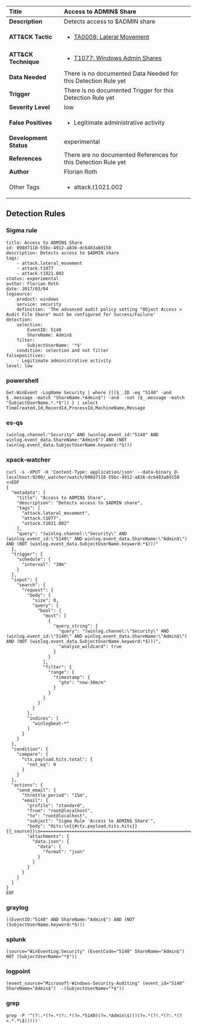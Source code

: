 | Title                    | Access to ADMIN$ Share       |
|:-------------------------|:------------------|
| **Description**          | Detects access to $ADMIN share |
| **ATT&amp;CK Tactic**    |  <ul><li>[TA0008: Lateral Movement](https://attack.mitre.org/tactics/TA0008)</li></ul>  |
| **ATT&amp;CK Technique** | <ul><li>[T1077: Windows Admin Shares](https://attack.mitre.org/techniques/T1077)</li></ul>  |
| **Data Needed**          |  There is no documented Data Needed for this Detection Rule yet  |
| **Trigger**              |  There is no documented Trigger for this Detection Rule yet  |
| **Severity Level**       | low |
| **False Positives**      | <ul><li>Legitimate administrative activity</li></ul>  |
| **Development Status**   | experimental |
| **References**           |  There are no documented References for this Detection Rule yet  |
| **Author**               | Florian Roth |
| Other Tags           | <ul><li>attack.t1021.002</li></ul> | 

## Detection Rules

### Sigma rule

```
title: Access to ADMIN$ Share
id: 098d7118-55bc-4912-a836-dc6483a8d150
description: Detects access to $ADMIN share
tags:
    - attack.lateral_movement
    - attack.t1077
    - attack.t1021.002
status: experimental
author: Florian Roth
date: 2017/03/04
logsource:
    product: windows
    service: security
    definition: 'The advanced audit policy setting "Object Access > Audit File Share" must be configured for Success/Failure'
detection:
    selection:
        EventID: 5140
        ShareName: Admin$
    filter:
        SubjectUserName: '*$'
    condition: selection and not filter
falsepositives:
    - Legitimate administrative activity
level: low

```





### powershell
    
```
Get-WinEvent -LogName Security | where {(($_.ID -eq "5140" -and $_.message -match "ShareName.*Admin$") -and  -not ($_.message -match "SubjectUserName.*.*$")) } | select TimeCreated,Id,RecordId,ProcessId,MachineName,Message
```


### es-qs
    
```
(winlog.channel:"Security" AND (winlog.event_id:"5140" AND winlog.event_data.ShareName:"Admin$") AND (NOT (winlog.event_data.SubjectUserName.keyword:*$)))
```


### xpack-watcher
    
```
curl -s -XPUT -H 'Content-Type: application/json' --data-binary @- localhost:9200/_watcher/watch/098d7118-55bc-4912-a836-dc6483a8d150 <<EOF
{
  "metadata": {
    "title": "Access to ADMIN$ Share",
    "description": "Detects access to $ADMIN share",
    "tags": [
      "attack.lateral_movement",
      "attack.t1077",
      "attack.t1021.002"
    ],
    "query": "(winlog.channel:\"Security\" AND (winlog.event_id:\"5140\" AND winlog.event_data.ShareName:\"Admin$\") AND (NOT (winlog.event_data.SubjectUserName.keyword:*$)))"
  },
  "trigger": {
    "schedule": {
      "interval": "30m"
    }
  },
  "input": {
    "search": {
      "request": {
        "body": {
          "size": 0,
          "query": {
            "bool": {
              "must": [
                {
                  "query_string": {
                    "query": "(winlog.channel:\"Security\" AND (winlog.event_id:\"5140\" AND winlog.event_data.ShareName:\"Admin$\") AND (NOT (winlog.event_data.SubjectUserName.keyword:*$)))",
                    "analyze_wildcard": true
                  }
                }
              ],
              "filter": {
                "range": {
                  "timestamp": {
                    "gte": "now-30m/m"
                  }
                }
              }
            }
          }
        },
        "indices": [
          "winlogbeat-*"
        ]
      }
    }
  },
  "condition": {
    "compare": {
      "ctx.payload.hits.total": {
        "not_eq": 0
      }
    }
  },
  "actions": {
    "send_email": {
      "throttle_period": "15m",
      "email": {
        "profile": "standard",
        "from": "root@localhost",
        "to": "root@localhost",
        "subject": "Sigma Rule 'Access to ADMIN$ Share'",
        "body": "Hits:\n{{#ctx.payload.hits.hits}}{{_source}}\n================================================================================\n{{/ctx.payload.hits.hits}}",
        "attachments": {
          "data.json": {
            "data": {
              "format": "json"
            }
          }
        }
      }
    }
  }
}
EOF

```


### graylog
    
```
((EventID:"5140" AND ShareName:"Admin$") AND (NOT (SubjectUserName.keyword:*$)))
```


### splunk
    
```
(source="WinEventLog:Security" (EventCode="5140" ShareName="Admin$") NOT (SubjectUserName="*$"))
```


### logpoint
    
```
(event_source="Microsoft-Windows-Security-Auditing" (event_id="5140" ShareName="Admin$")  -(SubjectUserName="*$"))
```


### grep
    
```
grep -P '^(?:.*(?=.*(?:.*(?=.*5140)(?=.*Admin\$)))(?=.*(?!.*(?:.*(?=.*.*\$)))))'
```



